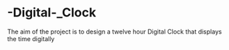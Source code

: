 # -Digital-_Clock
The aim of the project is to design a twelve hour Digital Clock that displays the time digitally
